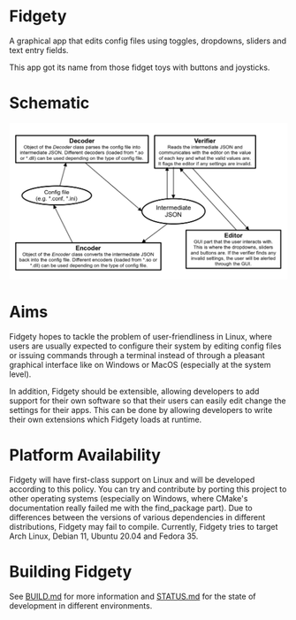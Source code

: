 # Fidgety

A graphical app that edits config files using toggles, dropdowns, sliders and text entry fields.

This app got its name from those fidget toys with buttons and joysticks.

# Schematic

![Schematic](thats-how-fidgety-works.png)

# Aims

Fidgety hopes to tackle the problem of user-friendliness in Linux, where users
are usually expected to configure their system by editing config files or
issuing commands through a terminal instead of through a pleasant graphical
interface like on Windows or MacOS (especially at the system level).

In addition, Fidgety should be extensible, allowing developers to add support
for their own software so that their users can easily edit change the settings
for their apps. This can be done by allowing developers to write their own
extensions which Fidgety loads at runtime.

# Platform Availability

Fidgety will have first-class support on Linux and will be developed according
to this policy. You can try and contribute by porting this project to other
operating systems (especially on Windows, where CMake's documentation really
failed me with the find_package part). Due to differences between the versions
of various dependencies in different distributions, Fidgety may fail to compile.
Currently, Fidgety tries to target Arch Linux, Debian 11, Ubuntu 20.04 and
Fedora 35.

# Building Fidgety

See [BUILD.md](BUILD.md) for more information and [STATUS.md](STATUS.md) for
the state of development in different environments.
